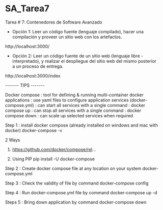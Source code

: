 # SA_Tarea7
Tarea # 7: Contenedores de Software Avanzado 

* Opción 1: Leer un código fuente (lenguaje compilado), hacer una compilación y proveer un sitio web con los artefactos.

http://localhost:3000/

* Opción 2: Leer un código fuente de un sitio web (lenguaje libre - interpretado), y realizar el despliegue del sitio web del mismo posterior a un proceso de entrega.

http://localhost:3000/index


------- TIPS -------

Docker compose
: tool for defining & running multi-container docker applications
: use yaml files to configure application services (docker-compose.yml)
: can start all services with a single command : docker compose up
: can stop all services with a single command : docker compose down
: can scale up selected services when required

Step 1 : install docker compose
   (already installed on windows and mac with docker)
   docker-compose -v
   
   2 Ways

   1.  https://github.com/docker/compose/rel...

   2. Using PIP
    pip install -U docker-compose

Step 2 : Create docker compose file at any location on your system
   docker-compose.yml

Step 3 : Check the validity of file by command
    docker-compose config

Step 4 : Run docker-compose.yml file by command
   docker-compose up -d

Steps 5 : Bring down application by command
   docker-compose down
